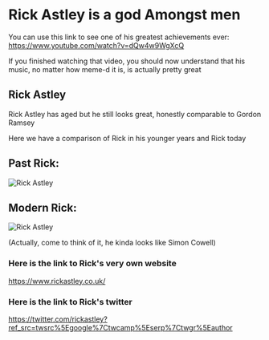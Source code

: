 # Rick Astley is a god Amongst men

You can use this link to see one of his greatest achievements ever: <a href="https://www.google.com">https://www.youtube.com/watch?v=dQw4w9WgXcQ</a>

If you finished watching that video, you should now understand that his music, no matter how meme-d it is, is actually pretty great

## Rick Astley
Rick Astley has aged but he still looks great, honestly comparable to Gordon Ramsey

Here we have a comparison of Rick in his younger years and Rick today

## Past Rick:
<img src="https://variety.com/wp-content/uploads/2021/07/Rick-Astley-Never-Gonna-Give-You-Up.png?w=1024" alt="Rick Astley">

## Modern Rick:
<img src="https://static.billboard.com/files/2021/07/rick-astley-villa-maria-2020-billboard-1548-1627575428-compressed.jpg" alt="Rick Astley">

(Actually, come to think of it, he kinda looks like Simon Cowell)

### Here is the link to Rick's very own website
<a href="https://www.google.com">https://www.rickastley.co.uk/</a>
### Here is the link to Rick's twitter
<a href="https://www.google.com">https://twitter.com/rickastley?ref_src=twsrc%5Egoogle%7Ctwcamp%5Eserp%7Ctwgr%5Eauthor</a>
